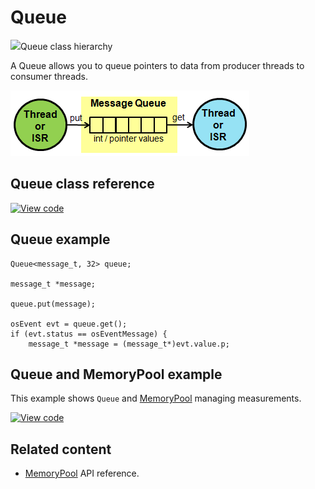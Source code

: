 # Queue

<span class="images">![](https://os.mbed.com/docs/v5.12/mbed-os-api-doxy/classrtos_1_1_queue.png)<span>Queue class hierarchy</span></span>

A Queue allows you to queue pointers to data from producer threads to consumer threads.

<span class="images">![](../../images/queue.png)</span>

## Queue class reference

[![View code](https://www.mbed.com/embed/?type=library)](https://os.mbed.com/docs/v5.12/mbed-os-api-doxy/classrtos_1_1_queue.html)

## Queue example

```
Queue<message_t, 32> queue;

message_t *message;

queue.put(message);

osEvent evt = queue.get();
if (evt.status == osEventMessage) {
    message_t *message = (message_t*)evt.value.p;
```

## Queue and MemoryPool example

This example shows `Queue` and [MemoryPool](memorypool.html) managing measurements.

[![View code](https://www.mbed.com/embed/?url=https://os.mbed.com/teams/mbed_example/code/rtos_queue/)](https://os.mbed.com/teams/mbed_example/code/rtos_queue/file/bbbae4aa4768/main.cpp)

## Related content

- [MemoryPool](memorypool.html) API reference.
